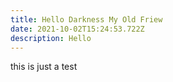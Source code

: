 ```yaml
---
title: Hello Darkness My Old Friew
date: 2021-10-02T15:24:53.722Z
description: Hello
---
```

this is just a test